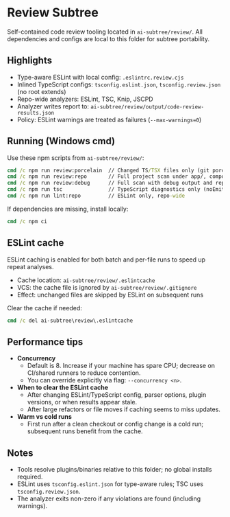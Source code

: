 # Review Subtree

Self-contained code review tooling located in `ai-subtree/review/`. All dependencies and configs are local to this folder for subtree portability.

## Highlights
- Type-aware ESLint with local config: `.eslintrc.review.cjs`
- Inlined TypeScript configs: `tsconfig.eslint.json`, `tsconfig.review.json` (no root extends)
- Repo-wide analyzers: ESLint, TSC, Knip, JSCPD
- Analyzer writes report to: `ai-subtree/review/output/code-review-results.json`
- Policy: ESLint warnings are treated as failures (`--max-warnings=0`)

## Running (Windows cmd)
Use these npm scripts from `ai-subtree/review/`:

```cmd
cmd /c npm run review:porcelain  // Changed TS/TSX files only (git porcelain)
cmd /c npm run review:repo       // Full project scan under app/, components/, lib/, hooks/, types/, pages/
cmd /c npm run review:debug      // Full scan with debug output and report-all
cmd /c npm run tsc               // TypeScript diagnostics only (noEmit)
cmd /c npm run lint:repo         // ESLint only, repo-wide
```

If dependencies are missing, install locally:
```cmd
cmd /c npm ci
```

## ESLint cache
ESLint caching is enabled for both batch and per-file runs to speed up repeat analyses.

- Cache location: `ai-subtree/review/.eslintcache`
- VCS: the cache file is ignored by `ai-subtree/review/.gitignore`
- Effect: unchanged files are skipped by ESLint on subsequent runs

Clear the cache if needed:

```cmd
cmd /c del ai-subtree\review\.eslintcache
```

## Performance tips
- **Concurrency**
  - Default is 8. Increase if your machine has spare CPU; decrease on CI/shared runners to reduce contention.
  - You can override explicitly via flag: `--concurrency <n>`.
- **When to clear the ESLint cache**
  - After changing ESLint/TypeScript config, parser options, plugin versions, or when results appear stale.
  - After large refactors or file moves if caching seems to miss updates.
- **Warm vs cold runs**
  - First run after a clean checkout or config change is a cold run; subsequent runs benefit from the cache.

## Notes
- Tools resolve plugins/binaries relative to this folder; no global installs required.
- ESLint uses `tsconfig.eslint.json` for type-aware rules; TSC uses `tsconfig.review.json`.
- The analyzer exits non-zero if any violations are found (including warnings).

